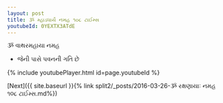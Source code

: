 ```yaml
---
layout: post
title: ૐ મ્હાડધાર્યે નમહ ૧૦૮ ટાઈમ્સ
youtubeId: 0YEXTX3ATdE
---
```

 
 
 ૐ વાથરમહાયા નમહ  
 
 -  જેની પાસે પવનની ગતિ છે 
 
  
 
  
 
 
 
 
 
 


{% include youtubePlayer.html id=page.youtubeId %}
 
[Next]({{ site.baseurl }}{% link  split2/_posts/2016-03-26-ૐ રક્ષણાયાઃ નમહ ૧૦૮ ટાઈમ્સ.md%})
 
